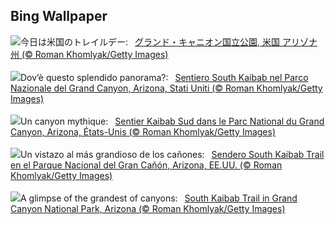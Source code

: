 ## Bing Wallpaper
![](https://www.bing.com/th?id=OHR.SouthKaibabTrail_JA-JP4245325462_UHD.jpg&w=1000)今日は米国のトレイルデー:&nbsp;&ensp;[グランド・キャニオン国立公園, 米国 アリゾナ州 (© Roman Khomlyak/Getty Images)](https://www.bing.com/th?id=OHR.SouthKaibabTrail_JA-JP4245325462_UHD.jpg)
<br><br/>
![](https://www.bing.com/th?id=OHR.SouthKaibabTrail_IT-IT5648929650_UHD.jpg&w=1000)Dov’è questo splendido panorama?:&nbsp;&ensp;[Sentiero South Kaibab nel Parco Nazionale del Grand Canyon, Arizona, Stati Uniti (© Roman Khomlyak/Getty Images)](https://www.bing.com/th?id=OHR.SouthKaibabTrail_IT-IT5648929650_UHD.jpg)
<br><br/>
![](https://www.bing.com/th?id=OHR.SouthKaibabTrail_FR-FR1870154872_UHD.jpg&w=1000)Un canyon mythique:&nbsp;&ensp;[Sentier Kaibab Sud dans le Parc National du Grand Canyon, Arizona, États-Unis (© Roman Khomlyak/Getty Images)](https://www.bing.com/th?id=OHR.SouthKaibabTrail_FR-FR1870154872_UHD.jpg)
<br><br/>
![](https://www.bing.com/th?id=OHR.SouthKaibabTrail_ES-ES6499899678_UHD.jpg&w=1000)Un vistazo al más grandioso de los cañones:&nbsp;&ensp;[Sendero South Kaibab Trail en el Parque Nacional del Gran Cañón, Arizona, EE.UU. (© Roman Khomlyak/Getty Images)](https://www.bing.com/th?id=OHR.SouthKaibabTrail_ES-ES6499899678_UHD.jpg)
<br><br/>
![](https://www.bing.com/th?id=OHR.SouthKaibabTrail_EN-GB9323657088_UHD.jpg&w=1000)A glimpse of the grandest of canyons:&nbsp;&ensp;[South Kaibab Trail in Grand Canyon National Park, Arizona (© Roman Khomlyak/Getty Images)](https://www.bing.com/th?id=OHR.SouthKaibabTrail_EN-GB9323657088_UHD.jpg)
<br><br/>
